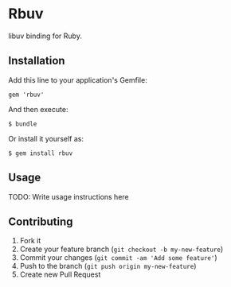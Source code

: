 # Rbuv

libuv binding for Ruby.

## Installation

Add this line to your application's Gemfile:

    gem 'rbuv'

And then execute:

    $ bundle

Or install it yourself as:

    $ gem install rbuv

## Usage

TODO: Write usage instructions here

## Contributing

1. Fork it
2. Create your feature branch (`git checkout -b my-new-feature`)
3. Commit your changes (`git commit -am 'Add some feature'`)
4. Push to the branch (`git push origin my-new-feature`)
5. Create new Pull Request
